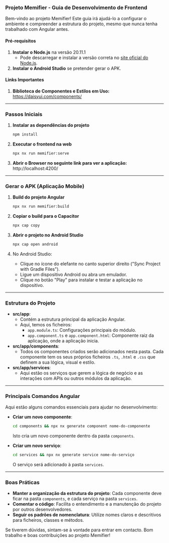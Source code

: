 ### **Projeto Memifier - Guia de Desenvolvimento de Frontend**

Bem-vindo ao projeto Memifier! Este guia irá ajudá-lo a configurar o ambiente e compreender a estrutura do projeto, mesmo que nunca tenha trabalhado com Angular antes.

#### **Pré-requisitos**

1. **Instalar o Node.js** na versão 20.11.1
   - Pode descarregar e instalar a versão correta no [site oficial do Node.js](https://nodejs.org/).
2. **Instalar o Android Studio** se pretender gerar o APK.

#### Links Importantes

1. **Biblioteca de Componentes e Estilos em Uso:** https://daisyui.com/components/

------

### **Passos Iniciais**

1. **Instalar as dependências do projeto**

   ```bash
   npm install
   ```

2. **Executar o frontend na web**

   ```bash
   npx nx run memifier:serve
   ```

3. **Abrir o Browser no seguinte link para ver a aplicação:**
   http://localhost:4200/

------

### **Gerar o APK (Aplicação Mobile)**

1. **Build do projeto Angular**

   ```bash
   npx nx run memifier:build
   ```

2. **Copiar o build para o Capacitor**

   ```bash
   npx cap copy
   ```

3. **Abrir o projeto no Android Studio**

   ```bash
   npx cap open android
   ```

4. No Android Studio:

   - Clique no ícone do elefante no canto superior direito ("Sync Project with Gradle Files").
   - Ligue um dispositivo Android ou abra um emulador.
   - Clique no botão "Play" para instalar e testar a aplicação no dispositivo.

------

### **Estrutura do Projeto**

- **src/app**:
  - Contém a estrutura principal da aplicação Angular.
  - Aqui, temos os ficheiros:
    - `app.module.ts`: Configurações principais do módulo.
    - `app.component.ts` e `app.component.html`: Componente raiz da aplicação, onde a aplicação inicia.
- **src/app/components**:
  - Todos os componentes criados serão adicionados nesta pasta. Cada componente tem os seus próprios ficheiros `.ts`, `.html` e `.css` que definem a sua lógica, visual e estilo.
- **src/app/services**:
  - Aqui estão os serviços que gerem a lógica de negócio e as interações com APIs ou outros módulos da aplicação.

------

### **Principais Comandos Angular**

Aqui estão alguns comandos essenciais para ajudar no desenvolvimento:

- **Criar um novo componente**:

  ```bash
  cd components && npx nx generate component nome-do-componente
  ```

  Isto cria um novo componente dentro da pasta `components`.

- **Criar um novo serviço**:

  ```bash
  cd services && npx nx generate service nome-do-serviço
  ```

  O serviço será adicionado à pasta `services`.

------

### **Boas Práticas**

- **Manter a organização da estrutura do projeto**: Cada componente deve ficar na pasta `components`, e cada serviço na pasta `services`.
- **Comentar o código**: Facilita o entendimento e a manutenção do projeto por outros desenvolvedores.
- **Seguir os padrões de nomenclatura**: Utilize nomes claros e descritivos para ficheiros, classes e métodos.

Se tiverem dúvidas, sintam-se à vontade para entrar em contacto. Bom trabalho e boas contribuições ao projeto Memifier!